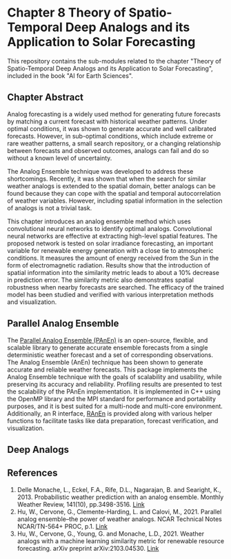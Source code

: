 # Chapter 8 Theory of Spatio-Temporal Deep Analogs and its Application to Solar Forecasting

This repository contains the sub-modules related to the chapter "Theory of Spatio-Temporal Deep Analogs and its Application to Solar Forecasting", included in the book "AI for Earth Sciences".

## Chapter Abstract 

Analog forecasting is a widely used method for generating future forecasts by matching a current forecast with historical weather patterns. Under optimal conditions, it was shown to generate accurate and well calibrated forecasts. However, in sub-optimal conditions, which include extreme or rare weather patterns, a small search repository, or a changing relationship between forecasts and observed outcomes, analogs can fail and do so without a known level of uncertainty. 

The Analog Ensemble technique was developed to address these shortcomings. Recently, it was shown that when the search for similar weather analogs is extended to the spatial domain, better analogs can be found because they can cope with the spatial and temporal autocorrelation of weather variables. However, including spatial information in the selection of analogs is not a trivial task.

This chapter introduces an analog ensemble method which uses convolutional neural networks to identify optimal analogs. Convolutional neural networks are effective at extracting high-level spatial features. The proposed network is tested on solar irradiance forecasting, an important variable for renewable energy generation with a close tie to atmospheric conditions. It measures the amount of energy received from the Sun in the form of electromagnetic radiation. Results show that the introduction of spatial information into the similarity metric leads to about a 10\% decrease in prediction error. The similarity metric also demonstrates spatial robustness when nearby forecasts are searched. The efficacy of the trained model has been studied and verified with various interpretation methods and visualization.

## Parallel Analog Ensemble


The [Parallel Analog Ensemble (PAnEn)](https://weiming-hu.github.io/AnalogsEnsemble/) is an open-source, flexible, and scalable library to generate accurate ensemble forecasts from a single deterministic weather forecast and a set of corresponding observations. The Analog Ensemble (AnEn) technique has been shown to generate accurate and reliable weather forecasts. This package implements the Analog Ensemble technique with the goals of scalability and usability, while preserving its accuracy and reliability. Profiling results are presented to test the scalability of the PAnEn implementation. It is implemented in C++ using the OpenMP library and the MPI standard for performance and portability purposes, and it is best suited for a multi-node and multi-core environment. Additionally, an R interface, [RAnEn](https://weiming-hu.github.io/AnalogsEnsemble/R/) is provided along with various helper functions to facilitate tasks like data preparation, forecast verification, and visualization.

## Deep Analogs




## References

1. Delle Monache, L., Eckel, F.A., Rife, D.L., Nagarajan, B. and Searight, K., 2013. Probabilistic weather prediction with an analog ensemble. Monthly Weather Review, 141(10), pp.3498-3516. [Link](https://journals.ametsoc.org/view/journals/mwre/141/10/mwr-d-12-00281.1.xml)
2. Hu, W., Cervone, G., Clemente-Harding, L. and Calovi, M., 2021. Parallel analog ensemble–the power of weather analogs. NCAR Technical Notes NCAR/TN-564+ PROC, p.1. [Link](https://www.researchgate.net/profile/Weiming-Hu-3/publication/346642735_Parallel_Analog_Ensemble_-_The_Power_of_Weather_Analogs/links/5fcac45c92851c00f850e5db/Parallel-Analog-Ensemble-The-Power-of-Weather-Analogs.pdf#page=10)
3. Hu, W., Cervone, G., Young, G. and Monache, L.D., 2021. Weather analogs with a machine learning similarity metric for renewable resource forecasting. arXiv preprint arXiv:2103.04530. [Link](https://arxiv.org/abs/2103.04530)
